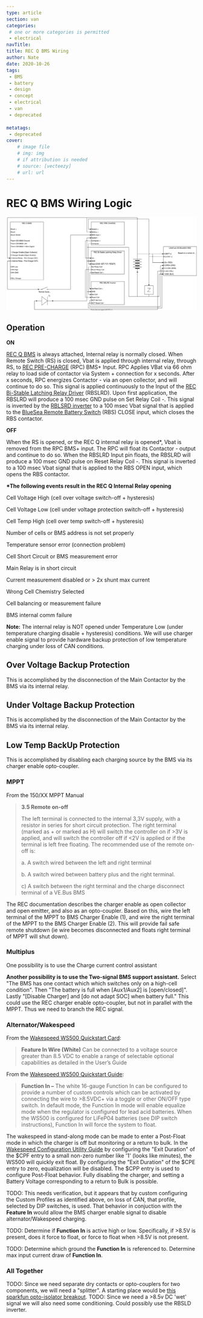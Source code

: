 ```yaml
---
type: article
section: van
categories: 
 # one or more categories is permitted
 - electrical
navTitle: 
title: REC Q BMS Wiring
author: Nate
date: 2020-10-26
tags:
 - BMS
 - battery
 - design
 - concept
 - electrical
 - van
 - deprecated

metatags:
 - deprecated
cover: 
	# image file
	# img: img
	# if attribution is needed
	# source: [vecteezy]
	# url: url
---
```

# REC Q BMS Wiring Logic
![REC Q BMS Wiring Logic](REC_Q_BMS_Wiring_Logic_deprecated.svg)
## Operation

**ON**

[REC Q BMS](http://www.rec-bms.com/datasheet/UserManual_REC_Victron_BMS.pdf) is always attached, Internal relay is normally closed. When Remote Switch (RS) is closed, Vbat is applied through internal relay, through RS, to [REC PRE-CHARGE](http://www.rec-bms.com/datasheet/UserManualPrechargeNew.pdf) (RPC) BMS+ Input. RPC Applies VBat via 66 ohm relay to load side of contactor via System + connection for x seconds. After x seconds, RPC energizes Contactor - via an open collector, and will continue to do so. This signal is applied continuously to the Input of the [REC Bi-Stable Latching Relay Driver](http://www.rec-bms.com/datasheet/UserManual_BSLRD.pdf) (RBSLRD). Upon first application, the RBSLRD will produce a 100 msec GND pulse on Set Relay Coil -. This signal is inverted by the [RBLSRD inverter](/van/electrical/REC_BSLRD_inverter_deprecated/REC_BSLRD_inverter.md) to a 100 msec Vbat signal that is applied to the [BlueSea Remote Battery Switch](http://assets.bluesea.com/files/resources/instructions/980035680-001-7701100-7703100.pdf) (RBS) CLOSE input, which closes the RBS contactor. 

**OFF**

When the RS is opened, or the REC Q internal relay is opened*, Vbat is removed from the RPC BMS+ input. The RPC will float its Contactor - output and continue to do so. When the RBSLRD Input pin floats, the RBSLRD will produce a 100 msec GND pulse on Reset Relay Coil -. This signal is inverted to a 100 msec Vbat signal that is applied to the RBS OPEN input, which opens the RBS contactor.



**\*The following events result in the REC Q Internal Relay opening**

Cell Voltage High (cell over voltage switch-off + hysteresis)

Cell Voltage Low (cell under voltage protection switch-off + hysteresis)

Cell Temp High (cell over temp switch-off + hysteresis) 

Number of cells or BMS address is not set properly

Temperature sensor error (connection problem)

Cell Short Circuit or BMS measurement error

Main Relay is in short circuit

Current measurement disabled or > 2x shunt max current

Wrong Cell Chemistry Selected

Cell balancing or measurement failure

BMS internal comm failure

**Note:** The internal relay is NOT opened under Temperature Low (under temperature charging disable + hysteresis) conditions.  We will use charger enable signal to provide hardware backup protection of low temperature charging under loss of CAN conditions.



## Over Voltage Backup Protection

This is accomplished by the disconnection of the Main Contactor by the BMS via its internal relay.



## Under Voltage Backup Protection

This is accomplished by the disconnection of the Main Contactor by the BMS via its internal relay.



## Low Temp BackUp Protection

This is accomplished by disabling each charging source by the BMS via its charger enable opto-coupler.

### MPPT

From the 150/XX MPPT Manual

> **3.5 Remote on-off** 
>
> The left terminal is connected to the internal 3,3V supply, with a resistor in series for short circuit protection. The right terminal (marked as + or marked as H) will switch the controller on if >3V is applied, and will switch the controller off if <2V is applied or if the terminal is left free floating. The recommended use of the remote on-off is: 
>
> a. A switch wired between the left and right terminal 
>
> b. A switch wired between battery plus and the right terminal. 
>
> c) A switch between the right terminal and the charge disconnect terminal of a VE.Bus BMS

The REC documentation describes the charger enable as open collector and open emitter, and also as an opto-coupler.  Based on this, wire the left terminal of the MPPT to BMS Charger Enable (1), and wire the right terminal of the MPPT to the BMS Charger Enable (2).  This will provide fail safe remote shutdown (ie wire becomes disconnected and floats right terminal of MPPT will shut down).

### Multiplus

One possibility is to use the Charge current control assistant

**Another possibility is to use the Two-signal BMS support assistant.**   Select "The BMS has one contact which which switches only on a high-cell condition".   Then "The battery is full when [Aux1/Aux2] is [open/closed]".  Lastly "[Disable Charger] and [do not adapt SOC] when battery full."  This could use the REC charger enable opto-coupler, but not in parallel with the MPPT.   Thus we need to branch the REC signal.

### Alternator/Wakespeed

From the [Wakespeed WS500 Quickstart Card](http://wakespeed.com/Quick%20Start.pdf):

> **Feature In Wire (White)** Can be connected to a voltage source greater than 8.5 VDC to enable a range of selectable optional capabilities as detailed in the User’s Guide

From the [Wakespeed WS500 Quickstart Guide](http://wakespeed.com/WS500quickstartguide.pdf):

>**Function In –** The white 16-gauge Function In can be configured to provide a number of custom controls which can be activated by connecting the wire to >8.5VDC+ via a toggle or other ON/OFF type switch. In default mode, the Function In mode will enable equalize mode when the regulator is configured for lead acid batteries. When the WS500 is configured for LiFeP04 batteries (see DIP switch instructions), Function In will force the system to float.

The wakespeed in stand-along mode can be made to enter a Post-Float mode in which the charger is off but monitoring or a return to bulk.  In the [Wakespeed Configuration Utility Guide](http://wakespeed.com/CU/ConfigurationUtilityGuideWeb.pdf) by configuring the "Exit Duration" of the $CPF entry to a small non-zero number like '1' (looks like minutes), the WS500 will quickly exit float.  By configuring the "Exit Duration" of the $CPE entry to zero, equalization will be disabled.  The $CPP entry is used to configure Post-Float behavior.  Fully disabling the charger, and setting a Battery Voltage corresponding to a return to Bulk is possible.  

TODO: This needs verification, but it appears that by custom configuring the Custom Profiles as identified above, on loss of CAN, that profile, selected by DIP switches, is used.  That behavior in conjuction with the **Feature In** would allow the BMS charger enable signal to disable alternator/Wakespeed charging.

TODO: Determine if **Function In** is active high or low.  Specifically, if >8.5V is present, does it force to float, or force to float when >8.5V is not present.

TODO: Determine which ground the **Function In** is referenced to.  Determine max input current draw of **Function In**.

### All Together

TODO: Since we need separate dry contacts or opto-couplers for two components, we will need a "splitter".  A starting place would be [this sparkfun opto-isolator breakout](https://www.sparkfun.com/products/9118).  TODO: Since we need a >8.5v DC 'wet' signal we will also need some conditioning.  Could possibly use the RBSLD inverter.

